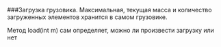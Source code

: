 ###Загрузка грузовика.
Максимальная, текущая масса и количество загруженных элементов хранится в самом грузовике.

Метод load(int m) сам определяет, можно ли произвести загрузку или нет